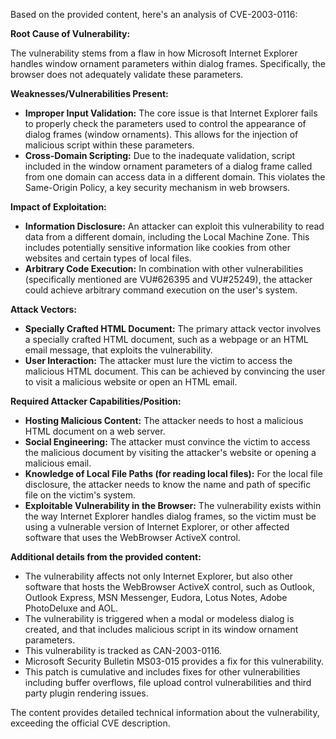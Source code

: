 Based on the provided content, here's an analysis of CVE-2003-0116:

**Root Cause of Vulnerability:**

The vulnerability stems from a flaw in how Microsoft Internet Explorer handles window ornament parameters within dialog frames. Specifically, the browser does not adequately validate these parameters.

**Weaknesses/Vulnerabilities Present:**

*   **Improper Input Validation:**  The core issue is that Internet Explorer fails to properly check the parameters used to control the appearance of dialog frames (window ornaments). This allows for the injection of malicious script within these parameters.
*   **Cross-Domain Scripting:** Due to the inadequate validation, script included in the window ornament parameters of a dialog frame called from one domain can access data in a different domain. This violates the Same-Origin Policy, a key security mechanism in web browsers.

**Impact of Exploitation:**

*   **Information Disclosure:** An attacker can exploit this vulnerability to read data from a different domain, including the Local Machine Zone. This includes potentially sensitive information like cookies from other websites and certain types of local files.
*   **Arbitrary Code Execution:** In combination with other vulnerabilities (specifically mentioned are VU#626395 and VU#25249), the attacker could achieve arbitrary command execution on the user's system.

**Attack Vectors:**

*   **Specially Crafted HTML Document:** The primary attack vector involves a specially crafted HTML document, such as a webpage or an HTML email message, that exploits the vulnerability.
*   **User Interaction:** The attacker must lure the victim to access the malicious HTML document. This can be achieved by convincing the user to visit a malicious website or open an HTML email.

**Required Attacker Capabilities/Position:**

*   **Hosting Malicious Content:** The attacker needs to host a malicious HTML document on a web server.
*   **Social Engineering:** The attacker must convince the victim to access the malicious document by visiting the attacker's website or opening a malicious email.
*   **Knowledge of Local File Paths (for reading local files):** For the local file disclosure, the attacker needs to know the name and path of specific file on the victim's system.
*   **Exploitable Vulnerability in the Browser:** The vulnerability exists within the way Internet Explorer handles dialog frames, so the victim must be using a vulnerable version of Internet Explorer, or other affected software that uses the WebBrowser ActiveX control.

**Additional details from the provided content:**
*   The vulnerability affects not only Internet Explorer, but also other software that hosts the WebBrowser ActiveX control, such as Outlook, Outlook Express, MSN Messenger, Eudora, Lotus Notes, Adobe PhotoDeluxe and AOL.
*   The vulnerability is triggered when a modal or modeless dialog is created, and that includes malicious script in its window ornament parameters.
*  This vulnerability is tracked as CAN-2003-0116.
*  Microsoft Security Bulletin MS03-015 provides a fix for this vulnerability.
* This patch is cumulative and includes fixes for other vulnerabilities including buffer overflows, file upload control vulnerabilities and third party plugin rendering issues.

The content provides detailed technical information about the vulnerability, exceeding the official CVE description.